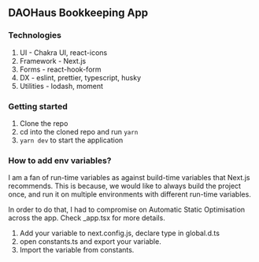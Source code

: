 ## DAOHaus Bookkeeping App

### Technologies

1. UI - Chakra UI, react-icons
2. Framework - Next.js
3. Forms - react-hook-form
4. DX - eslint, prettier, typescript, husky
5. Utilities - lodash, moment

### Getting started

1. Clone the repo
2. cd into the cloned repo and run `yarn`
3. `yarn dev` to start the application

### How to add env variables?

I am a fan of run-time variables as against build-time variables that Next.js recommends. This is because, we would like to always build the project once, and run it on multiple environments with different run-time variables.

In order to do that, I had to compromise on Automatic Static Optimisation across the app. Check \_app.tsx for more details.

1. Add your variable to next.config.js, declare type in global.d.ts
2. open constants.ts and export your variable.
3. Import the variable from constants.
